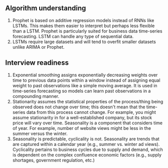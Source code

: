 ## Algorithm understanding
1. Prophet is based on additive regression models instead of RNNs like LSTMs. This makes them easier to interpret but perhaps less flexible than a LSTM. Prophet is particularly suited for business data time-series forecasting. LSTM can handle any type of sequential data.
2. LSTMs require large datasets and will tend to overfit smaller datasets unlike ARIMA or Prophet.

## Interview readiness
1. Exponential smoothing assigns exponentially decreasing weights over time to previous data points within a window instead of assigning equal weight to past observations like a simple moving average. It is used in time-series forecasting so models can learn past observations in a compounding manner.
2. Stationarity assumes the statistical properties of the process/thing being observed does not change over time; this doesn't mean that the time-series data from this process cannot change. For example, you might assume stationarity in for a well-established company, but its stock price will vary over time. Seasonality is a component that considers time of year. For example, number of website views might be less in the summer versus the winter.
3. Seasonality is predictable, cyclicality is not. Seasonality are trends that are captured within a calendar year (e.g., summer vs. winter ad views). Cyclicality pertains to business cycles due to supply and demand, which is dependent on the complex confluence economic factors (e.g., supply shortages, government regulation, etc.)
